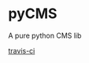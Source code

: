 # pyCMS
A pure python CMS lib


[travis-ci](https://travis-ci.org/pgrangeiro/pycms.svg?branch=master)
